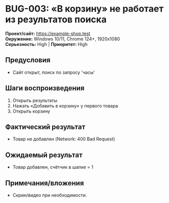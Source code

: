 # BUG-003: «В корзину» не работает из результатов поиска

**Проект/сайт:** https://example-shop.test  
**Окружение:** Windows 10/11, Chrome 124+, 1920x1080  
**Серьезность:** High | **Приоритет:** High

## Предусловия
- Сайт открыт, поиск по запросу 'часы'

## Шаги воспроизведения
1) Открыть результаты
2) Нажать «Добавить в корзину» у первого товара
3) Открыть корзину

## Фактический результат
- Товар не добавлен (Network: 400 Bad Request)

## Ожидаемый результат
- Товар добавлен, счётчик в шапке = 1

## Примечания/вложения
- Скрин/видео при необходимости.
